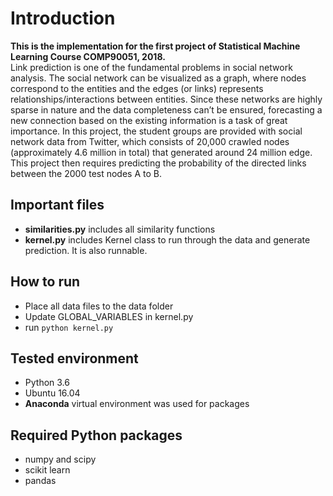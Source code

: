 # Introduction
**This is the implementation for the first project of Statistical Machine Learning Course COMP90051, 2018.**  
Link prediction is one of the fundamental problems in social network analysis. The social network can be visualized as a graph, where nodes correspond to the entities and the edges (or links) represents relationships/interactions between entities. Since these networks are highly sparse in nature and the data completeness can’t be ensured, forecasting a new connection based on the existing information is a task of great importance. In this project, the student groups are provided with social network data from Twitter, which consists of 20,000 crawled nodes (approximately 4.6 million in total) that generated around 24 million edge. This project then requires predicting the probability of the directed links between the 2000 test nodes A to B.

## Important files
- **similarities.py** includes all similarity functions
- **kernel.py** includes Kernel class to run through the data and generate prediction. It is also runnable.

## How to run
- Place all data files to the data folder 
- Update GLOBAL_VARIABLES in kernel.py
- run `python kernel.py`

## Tested environment
- Python 3.6
- Ubuntu 16.04
- **Anaconda** virtual environment was used for packages

## Required Python packages
- numpy and scipy
- scikit learn
- pandas
